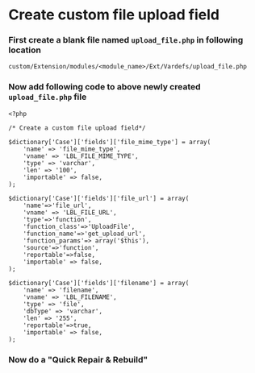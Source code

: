 # Create custom file upload field

### First create a blank file named `upload_file.php` in following location

    custom/Extension/modules/<module_name>/Ext/Vardefs/upload_file.php

### Now add following code to above newly created `upload_file.php` file

    <?php

    /* Create a custom file upload field*/
    
    $dictionary['Case']['fields']['file_mime_type'] = array(
        'name' => 'file_mime_type',
        'vname' => 'LBL_FILE_MIME_TYPE',
        'type' => 'varchar',
        'len' => '100',
        'importable' => false,
    );
    
    $dictionary['Case']['fields']['file_url'] = array(
    	'name'=>'file_url',
        'vname' => 'LBL_FILE_URL',
        'type'=>'function',
        'function_class'=>'UploadFile',
        'function_name'=>'get_upload_url',
        'function_params'=> array('$this'),
        'source'=>'function',
        'reportable'=>false,
        'importable' => false,
    );
    
    $dictionary['Case']['fields']['filename'] = array(
    	'name' => 'filename',
        'vname' => 'LBL_FILENAME',
        'type' => 'file',
        'dbType' => 'varchar',
        'len' => '255',
        'reportable'=>true,
        'importable' => false,
    );

### Now do a "Quick Repair & Rebuild"


